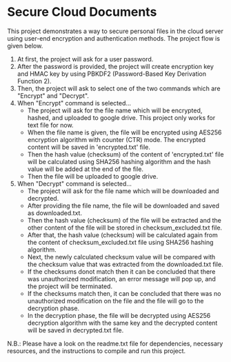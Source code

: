 # Secure Cloud Documents
This project demonstrates a way to secure personal files in the cloud server using user-end encryption and authentication methods. The project flow is given below.
1. At first, the project will ask for a user password.
2. After the password is provided, the project will create encryption key and HMAC key by using PBKDF2 (Password-Based Key Derivation Function 2).
3. Then, the project will ask to select one of the two commands which are "Encrypt" and "Decrypt".
4. When "Encrypt" command is selected...
     * The project will ask for the file name which will be encrypted, hashed, and uploaded to google drive. This project only works for text file for now.
     * When the file name is given, the file will be encrypted using AES256 encryption algorithm with counter (CTR) mode. The encrypted content will be saved in 'encrypted.txt'          file.
     * Then the hash value (checksum) of the content of 'encrypted.txt' file will be calculated using SHA256 hashing algorithm and the hash value will be added at the end of the          file.
     * Then the file will be uploaded to google drive.
5. When "Decrypt" command is selected...
     * The project will ask for the file name which will be downloaded and decrypted.
     * After providing the file name, the file will be downloaded and saved as downloaded.txt.
     * Then the hash value (checksum) of the file will be extracted and the other content of the file will be stored in checksum_excluded.txt file.
     * After that, the hash value (checksum) will be calculated again from the content of checksum_excluded.txt file using SHA256 hashing algorithm.
     * Next, the newly calculated checksum value will be compared with the checksum value that was extracted from the downloaded.txt file.
     * If the checksums donot match then it can be concluded that there was unauthorized modification, an error message will pop up, and the project will be terminated.
     * If the checksums match then, it can be concluded that there was no unauthorized modification on the file and the file will go to the decryption phase.
     * In the decryption phase, the file will be decrypted using AES256 decryption algorithm with the same key and the decrypted content will be saved in decrypted.txt file.

N.B.: Please have a look on the readme.txt file for dependencies, necessary resources, and the instructions to compile and run this project.
